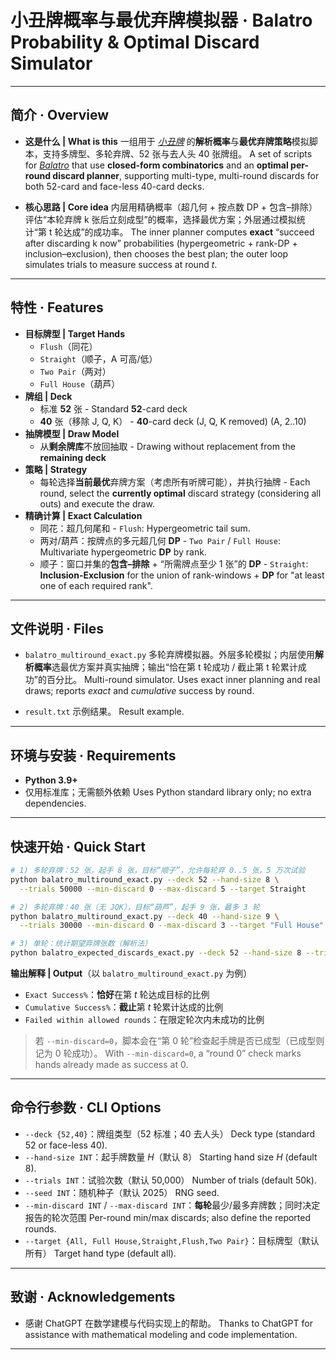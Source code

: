 # 小丑牌概率与最优弃牌模拟器 · Balatro Probability & Optimal Discard Simulator

---

## 简介 · Overview

* **这是什么 | What is this**
  一组用于 *[小丑牌](https://baike.baidu.com/item/%E5%B0%8F%E4%B8%91%E7%89%8C/65126743)* 的**解析概率**与**最优弃牌策略**模拟脚本，支持多牌型、多轮弃牌、52 张与去人头 40 张牌组。
  A set of scripts for *[Balatro](https://en.wikipedia.org/wiki/Balatro)* that use **closed-form combinatorics** and an **optimal per-round discard planner**, supporting multi-type, multi-round discards for both 52-card and face-less 40-card decks.

* **核心思路 | Core idea**
  内层用精确概率（超几何 + 按点数 DP + 包含–排除）评估“本轮弃牌 k 张后立刻成型”的概率，选择最优方案；外层通过模拟统计“第 t 轮达成”的成功率。
  The inner planner computes **exact** “succeed after discarding k now” probabilities (hypergeometric + rank-DP + inclusion–exclusion), then chooses the best plan; the outer loop simulates trials to measure success at round *t*.

---

## 特性 · Features

* **目标牌型 | Target Hands**
    * `Flush`（同花）
    * `Straight`（顺子，A 可高/低）
    * `Two Pair`（两对）
    * `Full House`（葫芦）
* **牌组 | Deck**
    * 标准 **52** 张 - Standard **52**-card deck
    * **40** 张（移除 J, Q, K） - **40**-card deck (J, Q, K removed) (A, 2..10)
* **抽牌模型 | Draw Model**
    * 从**剩余牌库**不放回抽取 - Drawing without replacement from the **remaining deck**
* **策略 | Strategy**
    * 每轮选择**当前最优**弃牌方案（考虑所有听牌可能），并执行抽牌 - Each round, select the **currently optimal** discard strategy (considering all outs) and execute the draw.
* **精确计算 | Exact Calculation**
    * 同花：超几何尾和 - `Flush`: Hypergeometric tail sum.
    * 两对/葫芦：按牌点的多元超几何 **DP** - `Two Pair` / `Full House`: Multivariate hypergeometric **DP** by rank.
    * 顺子：窗口并集的**包含–排除** + “所需牌点至少 1 张”的 **DP** - `Straight`: **Inclusion-Exclusion** for the union of rank-windows + **DP** for "at least one of each required rank".

---

## 文件说明 · Files

* `balatro_multiround_exact.py`
  多轮弃牌模拟器。外层多轮模拟；内层使用**解析概率**选最优方案并真实抽牌；输出“恰在第 t 轮成功 / 截止第 t 轮累计成功”的百分比。
  Multi-round simulator. Uses exact inner planning and real draws; reports *exact* and *cumulative* success by round.

* `result.txt`
  示例结果。
  Result example.


---

## 环境与安装 · Requirements

* **Python 3.9+**
* 仅用标准库；无需额外依赖
  Uses Python standard library only; no extra dependencies.

---

## 快速开始 · Quick Start

```bash
# 1) 多轮弃牌：52 张，起手 8 张，目标“顺子”，允许每轮弃 0..5 张，5 万次试验
python balatro_multiround_exact.py --deck 52 --hand-size 8 \
  --trials 50000 --min-discard 0 --max-discard 5 --target Straight

# 2) 多轮弃牌：40 张（无 JQK），目标“葫芦”，起手 9 张，最多 3 轮
python balatro_multiround_exact.py --deck 40 --hand-size 9 \
  --trials 30000 --min-discard 0 --max-discard 3 --target "Full House"

# 3) 单轮：统计期望弃牌张数（解析法）
python balatro_expected_discards_exact.py --deck 52 --hand-size 8 --trials 50000
```

**输出解释 | Output**（以 `balatro_multiround_exact.py` 为例）

* `Exact Success%`：**恰好**在第 *t* 轮达成目标的比例
* `Cumulative Success%`：**截止**第 *t* 轮累计达成的比例
* `Failed within allowed rounds`：在限定轮次内未成功的比例

> 若 `--min-discard=0`，脚本会在“第 0 轮”检查起手牌是否已成型（已成型则记为 0 轮成功）。
> With `--min-discard=0`, a “round 0” check marks hands already made as success at 0.

---

## 命令行参数 · CLI Options

- `--deck {52,40}`：牌组类型（52 标准；40 去人头）
  Deck type (standard 52 or face-less 40).
- `--hand-size INT`：起手牌数量 $H$（默认 8）
  Starting hand size $H$ (default 8).
- `--trials INT`：试验次数（默认 50,000）
  Number of trials (default 50k).
- `--seed INT`：随机种子（默认 2025）
  RNG seed.
- `--min-discard INT` / `--max-discard INT`：**每轮**最少/最多弃牌数；同时决定报告的轮次范围
  Per-round min/max discards; also define the reported rounds.
- `--target {All, Full House,Straight,Flush,Two Pair}`：目标牌型（默认所有）
  Target hand type (default all).

---

## 致谢 · Acknowledgements

- 感谢 ChatGPT 在数学建模与代码实现上的帮助。
  Thanks to ChatGPT for assistance with mathematical modeling and code implementation.

---
